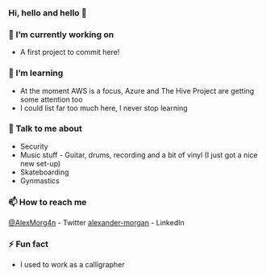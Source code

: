 ### Hi, hello and hello 👋

### 🔭 I’m currently working on 
- A first project to commit here!
### 🌱 I’m learning
- At the moment AWS is a focus, Azure and The Hive Project are getting some attention too
- I could list far too much here, I never stop learning
### 💬 Talk to me about
- Security
- Music stuff - Guitar, drums, recording and a bit of vinyl (I just got a nice new set-up)
- Skateboarding
- Gynmastics
### 📫 How to reach me
[@AlexMorg4n](https://twitter.com/alexmorg4n) - Twitter
[alexander-morgan](https://linkedin.com/in/alexander-morgan-15189a11) - LinkedIn
### ⚡ Fun fact
- I used to work as a calligrapher

